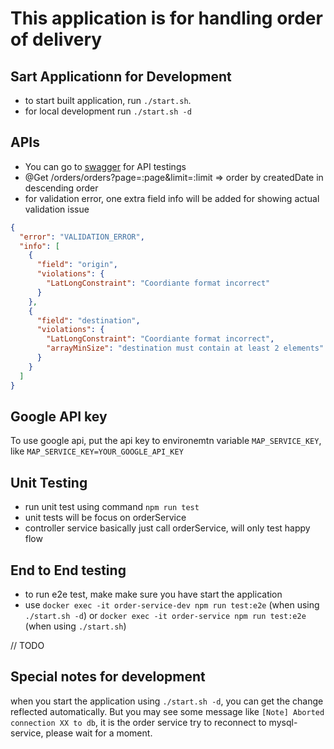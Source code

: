 # This application is for handling order of delivery

## Sart Applicationn for Development

* to start built application, run `./start.sh`.
* for local development run `./start.sh -d`

## APIs

* You can go to [swagger](http://localhost:8080/swagger) for API testings
* @Get /orders/orders?page=:page&limit=:limit => order by createdDate in descending order
* for validation error, one extra field info will be added for showing actual validation issue

```json
{
  "error": "VALIDATION_ERROR",
  "info": [
    {
      "field": "origin",
      "violations": {
        "LatLongConstraint": "Coordiante format incorrect"
      }
    },
    {
      "field": "destination",
      "violations": {
        "LatLongConstraint": "Coordiante format incorrect",
        "arrayMinSize": "destination must contain at least 2 elements"
      }
    }
  ]
}
```

## Google API key

To use google api, put the api key to environemtn variable `MAP_SERVICE_KEY`, like
`MAP_SERVICE_KEY=YOUR_GOOGLE_API_KEY`

## Unit Testing

* run unit test using command `npm run test`
* unit tests will be focus on orderService
* controller service basically just call orderService, will only test happy flow

## End to End testing

* to run e2e test, make make sure you have start the application
* use `docker exec -it order-service-dev npm run test:e2e` (when using `./start.sh -d`)
or `docker exec -it order-service npm run test:e2e` (when using `./start.sh`)

// TODO

## Special notes for development

when you start the application using `./start.sh -d`, you can get the change
reflected automatically. But you may see some message like `[Note] Aborted connection XX to db`,
it is the order service try to reconnect to mysql-service, please wait for a moment.
